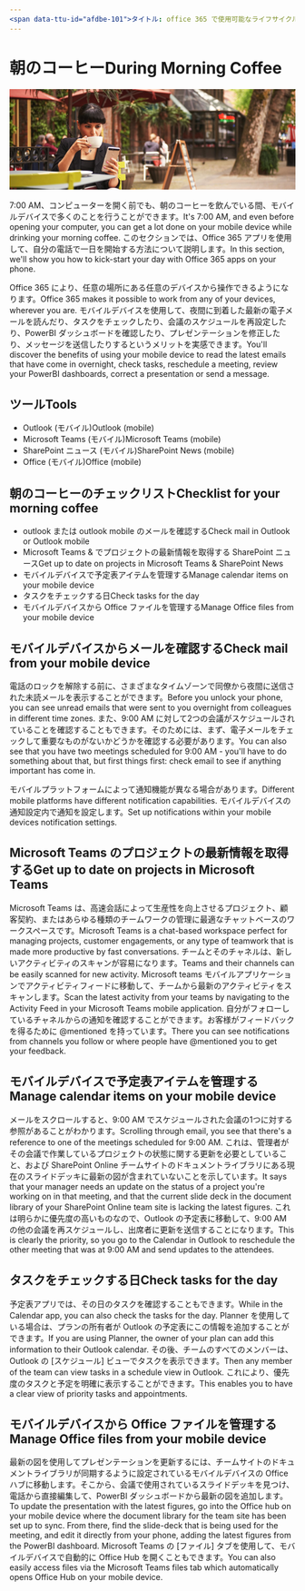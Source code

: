 ```yaml
---
<span data-ttu-id="afdbe-101">タイトル: office 365 で使用可能なライフサイクルの説明: # day the office 365 author を使用して、すぐに使用できるようになります。 # karuanag: {karuanag} # ms. date: {} # 02/。日付: {@date} # 02/01/2019 ミリ秒トピック: 取得-開始 # 方法</span><span class="sxs-lookup"><span data-stu-id="afdbe-101">title:                     # Day in the Life with Office 365 - Morning Coffee description:               # Quick steps to be ready for the day at hand with Office 365 author: {github-id}        # karuanag ms.author: {ms-alias}      # karuanag ms.date: {@date}           # 02/01/2019 ms.topic: getting-started  # how-to</span></span>
---
```


# <a name="during-morning-coffee"></a><span data-ttu-id="afdbe-102">朝のコーヒー</span><span class="sxs-lookup"><span data-stu-id="afdbe-102">During Morning Coffee</span></span>

![朝のコーヒーのビジュアル](media/ditl_coffee.png)

<span data-ttu-id="afdbe-104">7:00 AM、コンピューターを開く前でも、朝のコーヒーを飲んでいる間、モバイルデバイスで多くのことを行うことができます。</span><span class="sxs-lookup"><span data-stu-id="afdbe-104">It's 7:00 AM, and even before opening your computer, you can get a lot done on your mobile device while drinking your morning coffee.</span></span> <span data-ttu-id="afdbe-105">このセクションでは、Office 365 アプリを使用して、自分の電話で一日を開始する方法について説明します。</span><span class="sxs-lookup"><span data-stu-id="afdbe-105">In this section, we'll show you how to kick-start your day with Office 365 apps on your phone.</span></span>

<span data-ttu-id="afdbe-106">Office 365 により、任意の場所にある任意のデバイスから操作できるようになります。</span><span class="sxs-lookup"><span data-stu-id="afdbe-106">Office 365 makes it possible to work from any of your devices, wherever you are.</span></span> <span data-ttu-id="afdbe-107">モバイルデバイスを使用して、夜間に到着した最新の電子メールを読んだり、タスクをチェックしたり、会議のスケジュールを再設定したり、PowerBI ダッシュボードを確認したり、プレゼンテーションを修正したり、メッセージを送信したりするというメリットを実感できます。</span><span class="sxs-lookup"><span data-stu-id="afdbe-107">You'll discover the benefits of using your mobile device to read the latest emails that have come in overnight, check tasks, reschedule a meeting, review your PowerBI dashboards, correct a presentation or send a message.</span></span> 

## <a name="tools"></a><span data-ttu-id="afdbe-108">ツール</span><span class="sxs-lookup"><span data-stu-id="afdbe-108">Tools</span></span>
- <span data-ttu-id="afdbe-109">Outlook (モバイル)</span><span class="sxs-lookup"><span data-stu-id="afdbe-109">Outlook (mobile)</span></span>
- <span data-ttu-id="afdbe-110">Microsoft Teams (モバイル)</span><span class="sxs-lookup"><span data-stu-id="afdbe-110">Microsoft Teams (mobile)</span></span>
- <span data-ttu-id="afdbe-111">SharePoint ニュース (モバイル)</span><span class="sxs-lookup"><span data-stu-id="afdbe-111">SharePoint News (mobile)</span></span>
- <span data-ttu-id="afdbe-112">Office (モバイル)</span><span class="sxs-lookup"><span data-stu-id="afdbe-112">Office (mobile)</span></span>

## <a name="checklist-for-your-morning-coffee"></a><span data-ttu-id="afdbe-113">朝のコーヒーのチェックリスト</span><span class="sxs-lookup"><span data-stu-id="afdbe-113">Checklist for your morning coffee</span></span>
- <span data-ttu-id="afdbe-114">outlook または outlook mobile のメールを確認する</span><span class="sxs-lookup"><span data-stu-id="afdbe-114">Check mail in Outlook or Outlook mobile</span></span>
- <span data-ttu-id="afdbe-115">Microsoft Teams & でプロジェクトの最新情報を取得する SharePoint ニュース</span><span class="sxs-lookup"><span data-stu-id="afdbe-115">Get up to date on projects in Microsoft Teams & SharePoint News</span></span>
- <span data-ttu-id="afdbe-116">モバイルデバイスで予定表アイテムを管理する</span><span class="sxs-lookup"><span data-stu-id="afdbe-116">Manage calendar items on your mobile device</span></span>
- <span data-ttu-id="afdbe-117">タスクをチェックする日</span><span class="sxs-lookup"><span data-stu-id="afdbe-117">Check tasks for the day</span></span>
- <span data-ttu-id="afdbe-118">モバイルデバイスから Office ファイルを管理する</span><span class="sxs-lookup"><span data-stu-id="afdbe-118">Manage Office files from your mobile device</span></span> 

## <a name="check-mail-from-your-mobile-device"></a><span data-ttu-id="afdbe-119">モバイルデバイスからメールを確認する</span><span class="sxs-lookup"><span data-stu-id="afdbe-119">Check mail from your mobile device</span></span>
<span data-ttu-id="afdbe-120">電話のロックを解除する前に、さまざまなタイムゾーンで同僚から夜間に送信された未読メールを表示することができます。</span><span class="sxs-lookup"><span data-stu-id="afdbe-120">Before you unlock your phone, you can see unread emails that were sent to you overnight from colleagues in different time zones.</span></span> <span data-ttu-id="afdbe-121">また、9:00 AM に対して2つの会議がスケジュールされていることを確認することもできます。そのためには、まず、電子メールをチェックして重要なものがないかどうかを確認する必要があります。</span><span class="sxs-lookup"><span data-stu-id="afdbe-121">You can also see that you have two meetings scheduled for 9:00 AM - you'll have to do something about that, but first things first: check email to see if anything important has come in.</span></span>

<span data-ttu-id="afdbe-122">モバイルプラットフォームによって通知機能が異なる場合があります。</span><span class="sxs-lookup"><span data-stu-id="afdbe-122">Different mobile platforms have different notification capabilities.</span></span> <span data-ttu-id="afdbe-123">モバイルデバイスの通知設定内で通知を設定します。</span><span class="sxs-lookup"><span data-stu-id="afdbe-123">Set up notifications within your mobile devices notification settings.</span></span> 

## <a name="get-up-to-date-on-projects-in-microsoft-teams"></a><span data-ttu-id="afdbe-124">Microsoft Teams のプロジェクトの最新情報を取得する</span><span class="sxs-lookup"><span data-stu-id="afdbe-124">Get up to date on projects in Microsoft Teams</span></span>
<span data-ttu-id="afdbe-125">Microsoft Teams は、高速会話によって生産性を向上させるプロジェクト、顧客契約、またはあらゆる種類のチームワークの管理に最適なチャットベースのワークスペースです。</span><span class="sxs-lookup"><span data-stu-id="afdbe-125">Microsoft Teams is a chat-based workspace perfect for managing projects, customer engagements, or any type of teamwork that is made more productive by fast conversations.</span></span> <span data-ttu-id="afdbe-126">チームとそのチャネルは、新しいアクティビティのスキャンが容易になります。</span><span class="sxs-lookup"><span data-stu-id="afdbe-126">Teams and their channels can be easily scanned for new activity.</span></span> <span data-ttu-id="afdbe-127">Microsoft teams モバイルアプリケーションでアクティビティフィードに移動して、チームから最新のアクティビティをスキャンします。</span><span class="sxs-lookup"><span data-stu-id="afdbe-127">Scan the latest activity from your teams by navigating to the Activity Feed in your Microsoft Teams mobile application.</span></span> <span data-ttu-id="afdbe-128">自分がフォローしているチャネルからの通知を確認することができます。お客様がフィードバックを得るために @mentioned を持っています。</span><span class="sxs-lookup"><span data-stu-id="afdbe-128">There you can see notifications from channels you follow or where people have @mentioned you to get your feedback.</span></span>  

## <a name="manage-calendar-items-on-your-mobile-device"></a><span data-ttu-id="afdbe-129">モバイルデバイスで予定表アイテムを管理する</span><span class="sxs-lookup"><span data-stu-id="afdbe-129">Manage calendar items on your mobile device</span></span>
<span data-ttu-id="afdbe-130">メールをスクロールすると、9:00 AM でスケジュールされた会議の1つに対する参照があることがわかります。</span><span class="sxs-lookup"><span data-stu-id="afdbe-130">Scrolling through email, you see that there's a reference to one of the meetings scheduled for 9:00 AM.</span></span> <span data-ttu-id="afdbe-131">これは、管理者がその会議で作業しているプロジェクトの状態に関する更新を必要としていること、および SharePoint Online チームサイトのドキュメントライブラリにある現在のスライドデッキに最新の図が含まれていないことを示しています。</span><span class="sxs-lookup"><span data-stu-id="afdbe-131">It says that your manager needs an update on the status of a project you're working on in that meeting, and that the current slide deck in the document library of your SharePoint Online team site is lacking the latest figures.</span></span> <span data-ttu-id="afdbe-132">これは明らかに優先度の高いものなので、Outlook の予定表に移動して、9:00 AM の他の会議を再スケジュールし、出席者に更新を送信することになります。</span><span class="sxs-lookup"><span data-stu-id="afdbe-132">This is clearly the priority, so you go to the Calendar in Outlook to reschedule the other meeting that was at 9:00 AM and send updates to the attendees.</span></span>

## <a name="check-tasks-for-the-day"></a><span data-ttu-id="afdbe-133">タスクをチェックする日</span><span class="sxs-lookup"><span data-stu-id="afdbe-133">Check tasks for the day</span></span>
<span data-ttu-id="afdbe-134">予定表アプリでは、その日のタスクを確認することもできます。</span><span class="sxs-lookup"><span data-stu-id="afdbe-134">While in the Calendar app, you can also check the tasks for the day.</span></span> <span data-ttu-id="afdbe-135">Planner を使用している場合は、プランの所有者が Outlook の予定表にこの情報を追加することができます。</span><span class="sxs-lookup"><span data-stu-id="afdbe-135">If you are using Planner, the owner of your plan can add this information to their Outlook calendar.</span></span> <span data-ttu-id="afdbe-136">その後、チームのすべてのメンバーは、Outlook の [スケジュール] ビューでタスクを表示できます。</span><span class="sxs-lookup"><span data-stu-id="afdbe-136">Then any member of the team can view tasks in a schedule view in Outlook.</span></span> <span data-ttu-id="afdbe-137">これにより、優先度のタスクと予定を明確に表示することができます。</span><span class="sxs-lookup"><span data-stu-id="afdbe-137">This enables you to have a clear view of priority tasks and appointments.</span></span>  

## <a name="manage-office-files-from-your-mobile-device"></a><span data-ttu-id="afdbe-138">モバイルデバイスから Office ファイルを管理する</span><span class="sxs-lookup"><span data-stu-id="afdbe-138">Manage Office files from your mobile device</span></span>
<span data-ttu-id="afdbe-139">最新の図を使用してプレゼンテーションを更新するには、チームサイトのドキュメントライブラリが同期するように設定されているモバイルデバイスの Office ハブに移動します。そこから、会議で使用されているスライドデッキを見つけ、電話から直接編集して、PowerBI ダッシュボードから最新の図を追加します。</span><span class="sxs-lookup"><span data-stu-id="afdbe-139">To update the presentation with the latest figures, go into the Office hub on your mobile device where the document library for the team site has been set up to sync. From there, find the slide-deck that is being used for the meeting, and edit it directly from your phone, adding the latest figures from the PowerBI dashboard.</span></span> <span data-ttu-id="afdbe-140">Microsoft Teams の [ファイル] タブを使用して、モバイルデバイスで自動的に Office Hub を開くこともできます。</span><span class="sxs-lookup"><span data-stu-id="afdbe-140">You can also easily access files via the Microsoft Teams files tab which automatically opens Office Hub on your mobile device.</span></span> 